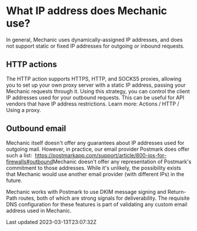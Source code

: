 # What IP address does Mechanic use?

In general, Mechanic uses dynamically-assigned IP addresses, and does not support static or fixed IP addresses for outgoing or inbound requests.

## HTTP actions

The HTTP action supports HTTPS, HTTP, and SOCKS5 proxies, allowing you to set up your own proxy server with a static IP address, passing your Mechanic requests through it. Using this strategy, you can control the client IP addresses used for your outbound requests. This can be useful for API vendors that have IP address restrictions. Learn more: Actions / HTTP / Using a proxy.

## Outbound email

Mechanic itself doesn't offer any guarantees about IP addresses used for outgoing mail. However, in practice, our email provider Postmark does offer such a list: ​ ​https://postmarkapp.com/support/article/800-ips-for-firewalls#outbound ​ Mechanic doesn't offer any representation of Postmark's commitment to those addresses. While it's unlikely, the possibility exists that Mechanic would use another email provider (with different IPs) in the future.

Mechanic works with Postmark to use DKIM message signing and Return-Path routes, both of which are strong signals for deliverability. The requisite DNS configuration for these features is part of validating any custom email address used in Mechanic.

Last updated 2023-03-13T23:07:32Z